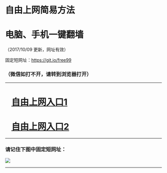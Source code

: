 ﻿# 自由上网简易方法

# 电脑、手机一键翻墙

（2017/10/09 更新，网址有效）

固定短网址：https://git.io/free99

### （微信如打不开，请转到浏览器打开）


***





# &nbsp;&nbsp; <a href="http://ft1810318718.fwq-tz-1001.info/fwqtz01.html?t=100900132010 " target="_blank">自由上网入口1</a>
# &nbsp;&nbsp; <a href="http://ft1405025443.fwq-tz-1002.info/fwqtz02.html?t=1009001133 " target="_blank">自由上网入口2</a>
***

### 请记住下图中固定短网址：

<img src="https://s3-us-west-2.amazonaws.com/fwq-1001/yjfq-20170905okok.png" /> 


***

